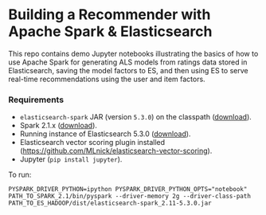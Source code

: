 # Building a Recommender with Apache Spark & Elasticsearch

This repo contains demo Jupyter notebooks illustrating the basics of how to use Apache Spark for generating ALS models from ratings data stored in Elasticsearch, saving the model factors to ES, and then using ES to serve real-time recommendations using the user and item factors.

### Requirements

* `elasticsearch-spark` JAR (version `5.3.0`) on the classpath ([download](https://www.elastic.co/downloads/past-releases/elasticsearch-apache-hadoop-5-3-0)).
* Spark 2.1.x ([download](http://spark.apache.org/downloads.html)).
* Running instance of Elasticsearch 5.3.0 ([download](https://www.elastic.co/downloads/past-releases/elasticsearch-5-3-0)).
* Elasticsearch vector scoring plugin installed (https://github.com/MLnick/elasticsearch-vector-scoring).
* Jupyter (`pip install jupyter`).

To run: 

```
PYSPARK_DRIVER_PYTHON=ipython PYSPARK_DRIVER_PYTHON_OPTS="notebook" PATH_TO_SPARK_2.1/bin/pyspark --driver-memory 2g --driver-class-path PATH_TO_ES_HADOOP/dist/elasticsearch-spark_2.11-5.3.0.jar
```
